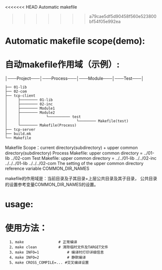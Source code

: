<<<<<<< HEAD
Automatic makefile
>>>>>>> a79cae5df5d90458f560e523800bf54f05e992ea

# Automatic makefile scope(demo):
# 自动makefile作用域（示例）:

 │───Project───│───Process───│───Module───│───Test───│

	├── 01-lib
	├── 02-com
	├── tcp-client
	│     ├──────── 01-lib
	│     ├──────── 02-inc
	│     ├──────── Module1
	│     ├──────── Module2
	│     │            └────────── test
	│     │                          └──────── Makefile(test)
	│     └──────── Makefile(Process)
	├── tcp-server
	├── build.mk
	└── Makefile

 Makefile Scope：current directory(subdirectory) + upper common directory(subdirectory)
 Process Makefile:
  		upper common directory = ../01-lib ../02-com
 Test Makefile:
 		upper common directory = ../../01-lib ../../02-inc ../../../01-lib ../../../02-com
 The setting of the upper common directory reference variable COMMON_DIR_NAMES
 
 makefile的作用域是：当前目录及子其目录+上层公共目录及其子目录，
 公共目录的设置参考变量COMMON_DIR_NAMES的设置。

# usage:
# 使用方法： 
      1、make 				# 正常编译
      2、make clean 			# 清除临时文件及TARGET文件
      3、make INFO=1 			# 编译时打印详细信息
      4、make INFO=2 			# 静默编译
      5、make CROSS_COMPILE=... #交叉编译设置

